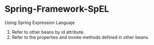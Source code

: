 # Spring-Framework-SpEL
Using Spring Expression Languaje


1. Refer to other beans by id attribute.
2. Refer to the properties and invoke methods defined in other beans.
